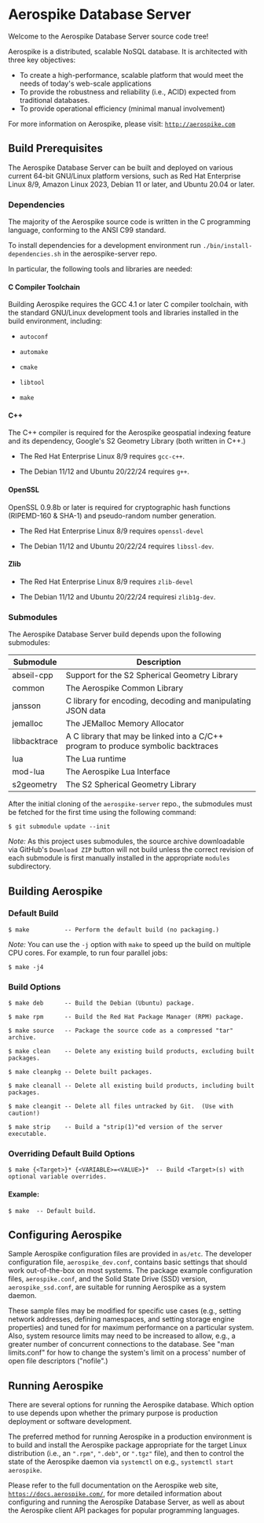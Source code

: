 # Aerospike Database Server

Welcome to the Aerospike Database Server source code tree!

Aerospike is a distributed, scalable NoSQL database. It is architected with three key objectives:

- To create a high-performance, scalable platform that would meet the needs of today's web-scale applications
- To provide the robustness and reliability (i.e., ACID) expected from traditional databases.
- To provide operational efficiency (minimal manual involvement)

For more information on Aerospike, please visit: [`http://aerospike.com`](http://aerospike.com)

## Build Prerequisites

The Aerospike Database Server can be built and deployed on various
current 64-bit GNU/Linux platform versions, such as Red Hat Enterprise Linux 8/9, Amazon Linux 2023, 
Debian 11 or later, and Ubuntu 20.04 or later.

### Dependencies

The majority of the Aerospike source code is written in the C
programming language, conforming to the ANSI C99 standard.

To install dependencies for a development environment run
`./bin/install-dependencies.sh` in the aerospike-server repo.

In particular, the following tools and libraries are needed:

#### C Compiler Toolchain

Building Aerospike requires the GCC 4.1 or later C compiler toolchain,
with the standard GNU/Linux development tools and libraries installed in
the build environment, including:

* `autoconf`

* `automake`

* `cmake`

* `libtool`

* `make`

#### C++

The C++ compiler is required for the Aerospike geospatial indexing
feature and its dependency, Google's S2 Geometry Library (both written in C++.)

* The Red Hat Enterprise Linux 8/9 requires `gcc-c++`.

* The Debian 11/12 and Ubuntu 20/22/24 requires `g++`.

#### OpenSSL

OpenSSL 0.9.8b or later is required for cryptographic hash functions
(RIPEMD-160 & SHA-1) and pseudo-random number generation.

* The Red Hat Enterprise Linux 8/9 requires `openssl-devel`

* The Debian 11/12 and Ubuntu 20/22/24 requires `libssl-dev`.

#### Zlib

* The Red Hat Enterprise Linux 8/9 requires `zlib-devel`

* The Debian 11/12 and Ubuntu 20/22/24 requiresi `zlib1g-dev`.

### Submodules

The Aerospike Database Server build depends upon the following submodules:

| Submodule | Description |
|---------- | ----------- |
| abseil-cpp | Support for the S2 Spherical Geometry Library |
| common    | The Aerospike Common Library |
| jansson   | C library for encoding, decoding and manipulating JSON data |
| jemalloc  | The JEMalloc Memory Allocator |
| libbacktrace | A C library that may be linked into a C/C++ program to produce symbolic backtraces |
| lua       | The Lua runtime |
| mod-lua   | The Aerospike Lua Interface |
| s2geometry | The S2 Spherical Geometry Library |

After the initial cloning of the `aerospike-server` repo., the
submodules must be fetched for the first time using the following
command:

	$ git submodule update --init

*Note:*  As this project uses submodules, the source archive downloadable
via GitHub's `Download ZIP` button will not build unless the correct
revision of each submodule is first manually installed in the appropriate
`modules` subdirectory.

## Building Aerospike

### Default Build

	$ make          -- Perform the default build (no packaging.)

*Note:* You can use the `-j` option with `make` to speed up the build
on multiple CPU cores. For example, to run four parallel jobs:

    $ make -j4

### Build Options

	$ make deb      -- Build the Debian (Ubuntu) package.

	$ make rpm      -- Build the Red Hat Package Manager (RPM) package.

	$ make source   -- Package the source code as a compressed "tar" archive.

	$ make clean    -- Delete any existing build products, excluding built packages.

	$ make cleanpkg -- Delete built packages.

	$ make cleanall -- Delete all existing build products, including built packages.

	$ make cleangit -- Delete all files untracked by Git.  (Use with caution!)

	$ make strip    -- Build a "strip(1)"ed version of the server executable.

### Overriding Default Build Options

	$ make {<Target>}* {<VARIABLE>=<VALUE>}*  -- Build <Target>(s) with optional variable overrides.

#### Example:

	$ make  -- Default build.

## Configuring Aerospike

Sample Aerospike configuration files are provided in `as/etc`.  The
developer configuration file, `aerospike_dev.conf`, contains basic
settings that should work out-of-the-box on most systems. The package
example configuration files, `aerospike.conf`, and the Solid State Drive
(SSD) version, `aerospike_ssd.conf`, are suitable for running Aerospike
as a system daemon.

These sample files may be modified for specific use cases (e.g., setting
network addresses, defining namespaces, and setting storage engine
properties) and tuned for for maximum performance on a particular
system.  Also, system resource limits may need to be increased to allow,
e.g., a greater number of concurrent connections to the database.  See
"man limits.conf" for how to change the system's limit on a process'
number of open file descriptors ("nofile".)

## Running Aerospike

There are several options for running the Aerospike database. Which
option to use depends upon whether the primary purpose is production
deployment or software development.

The preferred method for running Aerospike in a production environment
is to build and install the Aerospike package appropriate for the target
Linux distribution (i.e., an `".rpm"`, `".deb"`, or `".tgz"` file), and
then to control the state of the Aerospike daemon via `systemctl` on
e.g., `systemctl start aerospike`.

Please refer to the full documentation on the Aerospike web site,
[`https://docs.aerospike.com/`](https://docs.aerospike.com/), for more
detailed information about configuring and running the Aerospike
Database Server, as well as about the Aerospike client API packages
for popular programming languages.

